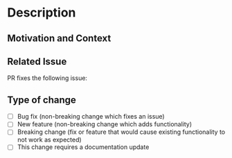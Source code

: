 # Description

<!--- Describe your changes in detail. -->

## Motivation and Context

<!--- Why is this change required? What problem does it solve? -->

## Related Issue

<!--- If suggesting a new feature or change, please discuss it in an issue first. -->
<!--- If fixing a bug, there should be an issue describing it with steps to reproduce. -->
<!--- Please link to the issue here: -->

PR fixes the following issue:

## Type of change

<!-- Select the most suitable choice and remove the others from the checklist. -->

- [ ] Bug fix (non-breaking change which fixes an issue)
- [ ] New feature (non-breaking change which adds functionality)
- [ ] Breaking change (fix or feature that would cause existing functionality to not work as expected)
- [ ] This change requires a documentation update
